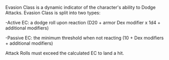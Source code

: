 Evasion Class is a dynamic indicator of the character's ability to Dodge Attacks.
Evasion Class is split into two types:

-Active EC: a dodge roll upon reaction (D20 + armor Dex modifier x 1d4 + additional modifiers)

-Passive EC: the minimum threshold when not reacting (10 + Dex modifiers + additional modifiers)  

Attack Rolls must exceed the calculated EC to land a hit.
